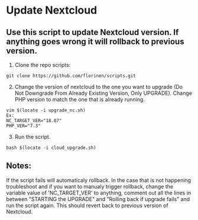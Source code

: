 # Update Nextcloud 
## Use this script to update Nextcloud version. If anything goes wrong it will rollback to previous version.



1. Clone the repo scripts:
```
git clone https://github.com/florinen/scripts.git
```
2. Change the version of nextcloud to the one you want to upgrade (Do Not Downgrade From Already Existing Version, Only UPGRADE). Change PHP version to match the one that is already running. 
```
vim $(locate -i upgrade_nc.sh) 
Ex: 
NC_TARGET_VER="18.07"
PHP_VER="7.3"
```
3. Run the script. 
```
bash $(locate -i cloud_upgrade.sh)
```

## Notes:
If the script fails will automaticaly rollback. In the case that is not happening troubleshoot and if you want to manualy trigger rollback, change the variable value of 'NC_TARGET_VER' to anything, comment out all the lines in between "STARTING the UPGRADE" and  "Rolling back if upgrade fails" and run the script again.
This should revert back to previous version of Nextcloud. 